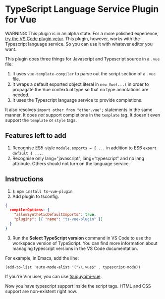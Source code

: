 # TypeScript Language Service Plugin for Vue

WARNING: This plugin is in an alpha state. For a more polished
experience,
[try the VS Code plugin vetur](https://marketplace.visualstudio.com/items?itemName=octref.vetur).
This plugin, however, works with the Typescript language service. So
you can use it with whatever editor you want.

This plugin does three things for Javascript and Typescript source in a `.vue` file:

1. It uses `vue-template-compiler` to parse out the script section of a `.vue` file.
2. It wraps a default exported object literal in `new Vue(...)` in order to propagate the Vue contextual type so that no type annotations are needed.
3. It uses the Typescript language service to provide completions.

It also resolves `import other from "other.vue";` statements in the same manner.
It does *not* support completions in the `template` tag. It doesn't
even support the `template` or `style` tags.

## Features left to add

1. Recognise ES5-style `module.exports = { ...` in addition to ES6 `export default { ...`.
2. Recognise only lang="javascript", lang="typescript" and no lang attribute. Others should not turn on the language service.

## Instructions

1. `$ npm install ts-vue-plugin`
2. Add plugin to tsconfig.

```json
{
  compilerOptions: {
    "allowSyntheticDefaultImports": true,
    "plugins": [{ "name": "ts-vue-plugin" }]
  }
}
```

3. Run the **Select TypeScript version** command in VS Code to use the workspace version of TypeScript. You can find more information about managing typescript versions in the VS Code documentation.

For example, in Emacs, add the line:

```elisp
(add-to-list 'auto-mode-alist '("\\.vue$" . typescript-mode))
```

If you're Vim user, you can use [tsuquyomi-vue](https://github.com/Quramy/tsuquyomi-vue).

Now you have typescript support inside the script tags. HTML and CSS support are non-existent right now.
